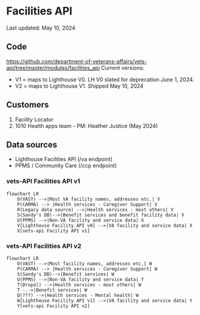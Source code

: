 # Facilities API
Last updated: May 10, 2024

## Code
https://github.com/department-of-veterans-affairs/vets-api/tree/master/modules/facilities_api
Current versions: 
* V1 = maps to Lighthouse V0. LH V0 slated for deprecation June 1, 2024.
* V2 = maps to Lighthouse V1. Shipped May 10, 2024

## Customers
1. Facility Locator
2. 1010 Health apps team - PM: Heather Justice (May 2024)

## Data sources
- Lighthouse Facilities API (/va endpoint)
- PPMS / Community Care (/ccp endpoint)

### vets-API Facilities API v1
```mermaid
flowchart LR
    O(VAST) -->|Most VA facility names, addresses etc.| V
    P(CARMA) --> |Health services - Caregiver Support| V
    R(Legacy data source) -->|Health services - most others| V
    S(Sandy's DB)-->|Benefit services and benefit facility data| V
    U(PPMS) -->|Non-VA facility and service data| X
    V[Lighthouse Facility API v0] -->|VA facility and service data| X
    X[vets-api Facility API v1]

```

### vets-API Facilities API v2
```mermaid
flowchart LR
    O(VAST) -->|Most facility names, addresses etc.| W
    P(CARMA) --> |Health services - Caregiver Support| W
    S(Sandy's DB)-->|Benefit services| W
    U(PPMS) -->|Non-VA facility and service data| Y
    T(Drupal) -->|Health services - most others| W
    T -.->|Benefit services| W
    Q(???) -->|Health services - Mental health| W 
    W[Lighthouse Facility API v1] -->|VA facility and service data| Y
    Y[vets-api Facility API v2]
```
